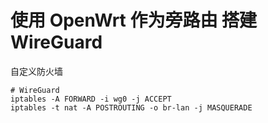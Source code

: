 # 使用 OpenWrt 作为旁路由 搭建 WireGuard

自定义防火墙

```shell
# WireGuard
iptables -A FORWARD -i wg0 -j ACCEPT
iptables -t nat -A POSTROUTING -o br-lan -j MASQUERADE
```
